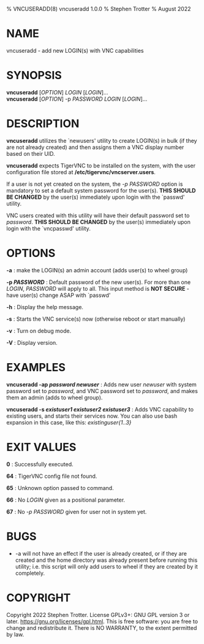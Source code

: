 % VNCUSERADD(8) vncuseradd 1.0.0
% Stephen Trotter
% August 2022

# NAME
vncuseradd - add new LOGIN(s) with VNC capabilities

# SYNOPSIS
**vncuseradd** [*OPTION*] *LOGIN* [*LOGIN*]...\
**vncuseradd** [*OPTION*] -p *PASSWORD* *LOGIN* [*LOGIN*]...

# DESCRIPTION
**vncuseradd** utilizes the `newusers' utility to create LOGIN(s) in bulk (if they are not already created) and then assigns them a VNC display number based on their UID.

**vncuseradd** expects TigerVNC to be installed on the system, with the user configuration file stored at **/etc/tigervnc/vncserver.users**.

If a user is not yet created on the system, the *-p PASSWORD* option is mandatory to set a default system password for the user(s). **THIS SHOULD BE CHANGED** by the user(s) immediately upon login with the `passwd' utility.

VNC users created with this utility will have their default password set to *password*. **THIS SHOULD BE CHANGED** by the user(s) immediately upon login with the `vncpasswd' utility.

# OPTIONS
**-a**
: make the LOGIN(s) an admin account (adds user(s) to wheel group)

**-p *PASSWORD***
: Default password of the new user(s). For more than one *LOGIN*, *PASSWORD* will apply to all. This input method is **NOT SECURE** - have user(s) change ASAP with `passwd'

**-h**
: Display the help message.

**-s**
: Starts the VNC service(s) now (otherwise reboot or start manually)

**-v**
: Turn on debug mode.

**-V**
: Display version.

# EXAMPLES
**vncuseradd -ap *password* *newuser***
: Adds new user *newuser* with system password set to *password*, and VNC password set to *password*, and makes them an admin (adds to wheel group).

**vncuseradd -s *existuser1* *existuser2* *existuser3***
: Adds VNC capability to existing users, and starts their services now. You can also use bash expansion in this case, like this: *existinguser{1..3}*

# EXIT VALUES
**0**
: Successfully executed.

**64**
: TigerVNC config file not found.

**65**
: Unknown option passed to command.

**66**
: No *LOGIN* given as a positional parameter.

**67**
: No *-p PASSWORD* given for user not in system yet.

# BUGS
- -a will not have an effect if the user is already created, or if they are created and the home directory was already present before running this utility; i.e. this script will only add users to wheel if they are created by it completely.

# COPYRIGHT
Copyright 2022 Stephen Trotter. License GPLv3+: GNU GPL version 3 or later. <https://gnu.org/licenses/gpl.html>. This is free software: you are free to change and redistribute it. There is NO WARRANTY, to the extent permitted by law.